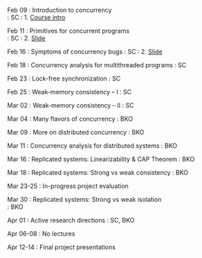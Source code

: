 ---
---

Feb 09
: Introduction to concurrency  
	:  SC
: 1. [Course intro](../slides/lecture-1.pdf)

Feb 11
: Primitives for concurrent programs  
	:  SC
: 2. [Slide](../slides/lecture-2.pdf)	

Feb 16
: Symptoms of concurrency bugs 
	: SC
: 2. [Slide](../slides/lecture-3.pdf)
 
Feb 18 
: Concurrency analysis for multithreaded programs 
	: SC

Feb 23 
: Lock-free synchronization 
	: SC

Feb 25
: Weak-memory consistency – I 
	: SC

Mar 02
: Weak-memory consistency – II 
	: SC

Mar 04
: Many flavors of concurrency 
	: BKO

Mar 09 
: More on distributed concurrency 
	: BKO

Mar 11
: Concurrency analysis for distributed systems 
	: BKO

Mar 16
: Replicated systems: Linearizability & CAP Theorem 
	: BKO

Mar 18
: Replicated systems: Strong vs weak consistency 
	: BKO

Mar 23-25
: In-progress project evaluation

Mar 30
: Replicated systems: Strong vs weak isolation  
	: BKO

Apr 01
: Active research directions
	: SC, BKO
	
Apr 06-08
: No lectures

Apr 12-14
: Final project presentations
